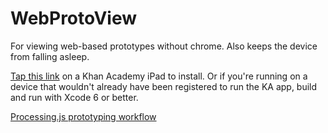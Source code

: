 WebProtoView
============

For viewing web-based prototypes without chrome. Also keeps the device from falling asleep.

[Tap this link](https://rink.hockeyapp.net/apps/5cab5874eb185aa9f621228dd51f5e42) on a Khan Academy iPad to install. Or if you're running on a device that wouldn't already have been registered to run the KA app, build and run with Xcode 6 or better.

[Processing.js prototyping workflow](https://sites.google.com/a/khanacademy.org/forge/for-khan-employees/how-to-use-processing-js-for-interactive-mobile-prototyping)